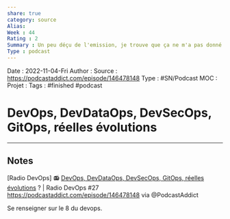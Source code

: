 ```yaml
---
share: true 
category: source
Alias:
Week : 44
Rating : 2
Summary : Un peu déçu de l'emission, je trouve que ça ne m'a pas donné de clef. De plus le débat est trop tranché et personne ne met de l'eau dans son vin.
Type : podcast
---
```

Date : 2022-11-04-Fri
Author :
Source : https://podcastaddict.com/episode/146478148 
Type : #SN/Podcast 
MOC :
Projet : 
Tags : #finished #podcast 

# DevOps, DevDataOps, DevSecOps, GitOps, réelles évolutions


***

## Notes

[Radio DevOps] 📻 [DevOps, DevDataOps, DevSecOps, GitOps, réelles évolutions](DevOps,%20DevDataOps,%20DevSecOps,%20GitOps,%20r%C3%A9elles%20%C3%A9volutions.md) ? | Radio DevOps #27 
https://podcastaddict.com/episode/146478148 via @PodcastAddict

Se renseigner sur le 8 du devops.
